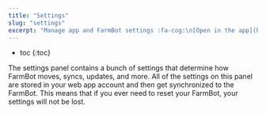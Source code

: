 ```yaml
---
title: "Settings"
slug: "settings"
excerpt: "Manage app and FarmBot settings :fa-cog:\n[Open in the app](https://my.farm.bot/app/designer/settings)"
---
```


* toc
{:toc}

The settings panel contains a bunch of settings that determine how FarmBot moves, syncs, updates, and more. All of the settings on this panel are stored in your web app account and then get synchronized to the FarmBot. This means that if you ever need to reset your FarmBot, your settings will not be lost.
